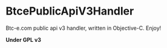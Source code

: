 BtcePublicApiV3Handler
======================

Btc-e.com public api v3 handler, written in Objective-C. Enjoy!

<b>Under GPL v3</b>

